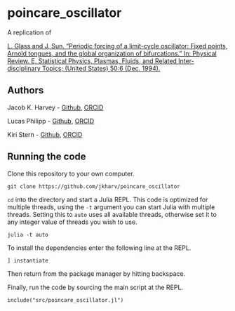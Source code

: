 # poincare_oscillator

A replication of 

[L. Glass and J. Sun. “Periodic forcing of a limit-cycle oscillator: Fixed
points, Arnold tongues, and the global organization of bifurcations.” In:
Physical Review. E, Statistical Physics, Plasmas, Fluids, and Related Inter-
disciplinary Topics; (United States) 50:6 (Dec. 1994).](
https://journals.aps.org/pre/abstract/10.1103/PhysRevE.50.5077)

## Authors 

Jacob K. Harvey - [Github](https://github.com/jkharv),
[ORCID](https://orcid.org/0000-0003-3713-1824)

Lucas Philipp - [Github](https://github.com/lucasphilipp1),
[ORCID](https://orcid.org/0000-0001-6454-4275)

Kiri Stern - [Github](https://github.com/kiristern),
[ORCID](https://orcid.org/0000-0002-5720-2581)

## Running the code

Clone this repository to your own computer.

``` git clone https://github.com/jkharv/poincare_oscillator ```

`cd` into the directory and start a Julia REPL. This code is optimized for
multiple threads, using the `-t` argument you can start Julia with multiple
threads. Setting this to `auto` uses all available threads, otherwise set it to
any integer value of threads you wish to use.

``` julia -t auto ```

To install the dependencies enter the following line at the REPL.

``` ] instantiate ```

Then return from the package manager by hitting backspace.

Finally, run the code by sourcing the main script at the REPL.

``` include("src/poincare_oscillator.jl") ```







